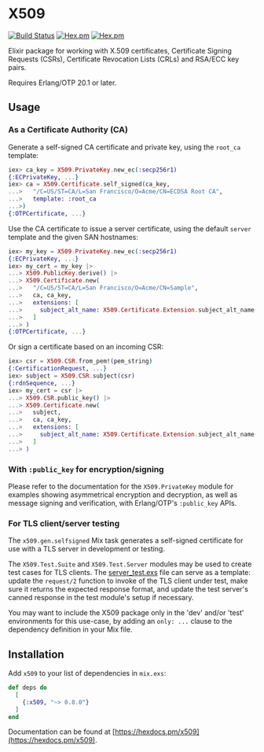 # X509

[![Build Status](https://travis-ci.com/voltone/x509.svg?branch=master)](https://travis-ci.com/voltone/x509)
[![Hex.pm](https://img.shields.io/hexpm/v/x509.svg)](https://hex.pm/packages/x509)
[![Hex.pm](https://img.shields.io/hexpm/dt/x509.svg)](https://hex.pm/packages/x509)

Elixir package for working with X.509 certificates, Certificate Signing Requests (CSRs), Certificate Revocation Lists (CRLs) and RSA/ECC key pairs.

Requires Erlang/OTP 20.1 or later.

## Usage

### As a Certificate Authority (CA)

Generate a self-signed CA certificate and private key, using the `root_ca`
template:

```elixir
iex> ca_key = X509.PrivateKey.new_ec(:secp256r1)
{:ECPrivateKey, ...}
iex> ca = X509.Certificate.self_signed(ca_key,
...>   "/C=US/ST=CA/L=San Francisco/O=Acme/CN=ECDSA Root CA",
...>   template: :root_ca
...>)
{:OTPCertificate, ...}
```

Use the CA certificate to issue a server certificate, using the default
`server` template and the given SAN hostnames:

```elixir
iex> my_key = X509.PrivateKey.new_ec(:secp256r1)
{:ECPrivateKey, ...}
iex> my_cert = my_key |>
...> X509.PublicKey.derive() |>
...> X509.Certificate.new(
...>   "/C=US/ST=CA/L=San Francisco/O=Acme/CN=Sample",
...>   ca, ca_key,
...>   extensions: [
...>     subject_alt_name: X509.Certificate.Extension.subject_alt_name(["example.org", "www.example.org"])
...>   ]
...> )
{:OTPCertificate, ...}
```

Or sign a certificate based on an incoming CSR:

```elixir
iex> csr = X509.CSR.from_pem!(pem_string)
{:CertificationRequest, ...}
iex> subject = X509.CSR.subject(csr)
{:rdnSequence, ...}
iex> my_cert = csr |>
...> X509.CSR.public_key() |>
...> X509.Certificate.new(
...>   subject,
...>   ca, ca_key,
...>   extensions: [
...>     subject_alt_name: X509.Certificate.Extension.subject_alt_name(["example.org", "www.example.org"])
...>   ]
...> )
```

### With `:public_key` for encryption/signing

Please refer to the documentation for the `X509.PrivateKey` module for
examples showing asymmetrical encryption and decryption, as well as message
signing and verification, with Erlang/OTP's `:public_key` APIs.

### For TLS client/server testing

The `x509.gen.selfsigned` Mix task generates a self-signed certificate for use
with a TLS server in development or testing.

The `X509.Test.Suite` and `X509.Test.Server` modules may be used to create
test cases for TLS clients. The [server_test.exs](test/x509/test/server_test.exs)
file can serve as a template: update the `request/2` function to invoke of the
TLS client under test,  make sure it returns the expected response format, and
update the test server's canned response in the test module's setup if
necessary.

You may want to include the X509 package only in the 'dev' and/or 'test'
environments for this use-case, by adding an `only: ...` clause to the
dependency definition in your Mix file.

## Installation

Add `x509` to your list of dependencies in `mix.exs`:

```elixir
def deps do
  [
    {:x509, "~> 0.8.0"}
  ]
end
```

Documentation can be found at [https://hexdocs.pm/x509](https://hexdocs.pm/x509).
